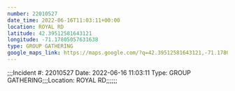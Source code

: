 ```yaml
---
number: 22010527
date_time: 2022-06-16T11:03:11+00:00
location: ROYAL RD
latitude: 42.39512581643121
longitude: -71.17805057631638
type: GROUP GATHERING
google_maps_link: https://maps.google.com/?q=42.39512581643121,-71.17805057631638
---
```


;;;Incident #: 22010527  Date: 2022-06-16 11:03:11   Type: GROUP GATHERING;;;Location: ROYAL RD;;;;;;
